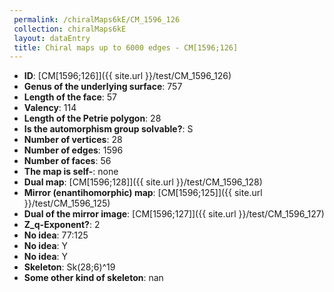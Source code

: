 ```yaml
--- 
 permalink: /chiralMaps6kE/CM_1596_126 
 collection: chiralMaps6kE
 layout: dataEntry
 title: Chiral maps up to 6000 edges - CM[1596;126]
---
```


- **ID**: [CM[1596;126]]({{ site.url }}/test/CM_1596_126)
- **Genus of the underlying surface**: 757
- **Length of the face**: 57
- **Valency**: 114
- **Length of the Petrie polygon**: 28
- **Is the automorphism group solvable?**: S
- **Number of vertices**: 28
- **Number of edges**: 1596
- **Number of faces**: 56
- **The map is self-**: none
- **Dual map**: [CM[1596;128]]({{ site.url }}/test/CM_1596_128)
- **Mirror (enantihomorphic) map**: [CM[1596;125]]({{ site.url }}/test/CM_1596_125)
- **Dual of the mirror image**: [CM[1596;127]]({{ site.url }}/test/CM_1596_127)
- **Z_q-Exponent?**: 2
- **No idea**:  77:125
- **No idea**: Y
- **No idea**: Y
- **Skeleton**: Sk(28;6)^19
- **Some other kind of skeleton**: nan
